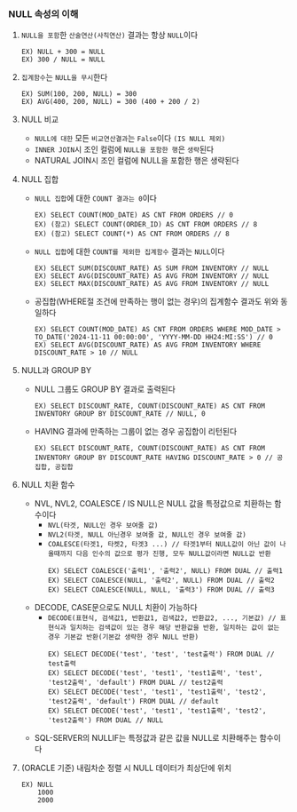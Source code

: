 ### NULL 속성의 이해

1. `NULL을 포함`한 `산술연산(사칙연산)` 결과는 항상 `NULL`이다
   ~~~
   EX) NULL + 300 = NULL
   EX) 300 / NULL = NULL
   ~~~

2. `집계함수`는 `NULL을 무시`한다
   ~~~
   EX) SUM(100, 200, NULL) = 300
   EX) AVG(400, 200, NULL) = 300 (400 + 200 / 2)
   ~~~

3. NULL 비교
   - `NULL에 대한` 모든 `비교연산결과`는 `False`이다 `(IS NULL 제외)`
   - `INNER JOIN`시 조인 컬럼에 `NULL을 포함한 행`은 `생략`된다
   - NATURAL JOIN시 조인 컬럼에 NULL을 포함한 행은 생략된다


4. NULL 집합
   - `NULL 집합`에 대한 `COUNT 결과는 0`이다
     ~~~
     EX) SELECT COUNT(MOD_DATE) AS CNT FROM ORDERS // 0
     EX) (참고) SELECT COUNT(ORDER_ID) AS CNT FROM ORDERS // 8
     EX) (참고) SELECT COUNT(*) AS CNT FROM ORDERS // 8
     ~~~
   - `NULL 집합`에 대한 `COUNT를 제외한 집계함수` 결과는 `NULL`이다
     ~~~
     EX) SELECT SUM(DISCOUNT_RATE) AS SUM FROM INVENTORY // NULL
     EX) SELECT AVG(DISCOUNT_RATE) AS AVG FROM INVENTORY // NULL
     EX) SELECT MAX(DISCOUNT_RATE) AS AVG FROM INVENTORY // NULL
     ~~~
   - 공집합(WHERE절 조건에 만족하는 행이 없는 경우)의 집계함수 결과도 위와 동일하다
     ~~~
     EX) SELECT COUNT(MOD_DATE) AS CNT FROM ORDERS WHERE MOD_DATE > TO_DATE('2024-11-11 00:00:00', 'YYYY-MM-DD HH24:MI:SS') // 0
     EX) SELECT AVG(DISCOUNT_RATE) AS AVG FROM INVENTORY WHERE DISCOUNT_RATE > 10 // NULL
     ~~~

5. NULL과 GROUP BY
   - NULL 그룹도 GROUP BY 결과로 출력된다
     ~~~
     EX) SELECT DISCOUNT_RATE, COUNT(DISCOUNT_RATE) AS CNT FROM INVENTORY GROUP BY DISCOUNT_RATE // NULL, 0
     ~~~
   - HAVING 결과에 만족하는 그룹이 없는 경우 공집합이 리턴된다
     ~~~
     EX) SELECT DISCOUNT_RATE, COUNT(DISCOUNT_RATE) AS CNT FROM INVENTORY GROUP BY DISCOUNT_RATE HAVING DISCOUNT_RATE > 0 // 공집합, 공집합
     ~~~

6. NULL 치환 함수
   - NVL, NVL2, COALESCE / IS NULL은 NULL 값을 특정값으로 치환하는 함수이다
     - `NVL(타겟, NULL인 경우 보여줄 값)`
     - `NVL2(타겟, NULL 아닌경우 보여줄 값, NULL인 경우 보여줄 값)`
     - `COALESCE(타겟1, 타켓2, 타겟3 ...) // 타겟1부터 NULL값이 아닌 값이 나올때까지 다음 인수의 값으로 평가 진행, 모두 NULL값이라면 NULL값 반환`
        ~~~
        EX) SELECT COALESCE('출력1', '출력2', NULL) FROM DUAL // 출력1
        EX) SELECT COALESCE(NULL, '출력2', NULL) FROM DUAL // 출력2
        EX) SELECT COALESCE(NULL, NULL, '출력3') FROM DUAL // 출력3
        ~~~
   - DECODE, CASE문으로도 NULL 치환이 가능하다
     - `DECODE(표현식, 검색값1, 반환값1, 검색값2, 반환값2, ..., 기본값) // 표현식과 일치하는 검색값이 있는 경우 해당 반환값을 반환, 일치하는 값이 없는 경우 기본값 반환(기본값 생략한 경우 NULL 반환)`
        ~~~
        EX) SELECT DECODE('test', 'test', 'test출력') FROM DUAL // test출력
        EX) SELECT DECODE('test', 'test1', 'test1출력', 'test', 'test2출력', 'default') FROM DUAL // test2출력
        EX) SELECT DECODE('test', 'test1', 'test1출력', 'test2', 'test2출력', 'default') FROM DUAL // default
        EX) SELECT DECODE('test', 'test1', 'test1출력', 'test2', 'test2출력') FROM DUAL // NULL
        ~~~
   - SQL-SERVER의 NULLIF는 특정값과 같은 값을 NULL로 치환해주는 함수이다

7. (ORACLE 기준) 내림차순 정렬 시 NULL 데이터가 최상단에 위치
   ~~~
   EX) NULL
       1000
       2000
   ~~~